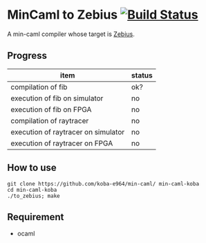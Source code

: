 # MinCaml to Zebius [![Build Status](https://travis-ci.org/koba-e964/min-caml.svg?branch=master)](https://travis-ci.org/koba-e964/min-caml)

A min-caml compiler whose target is [Zebius](https://github.com/ProcessorCompilerExperiment2014-Team0/Zebius).

## Progress

| item | status |
| --- | --- |
| compilation of fib | ok? |
| execution of fib on simulator | no |
| execution of fib on FPGA | no |
| compilation of raytracer | no |
| execution of raytracer on simulator | no |
| execution of raytracer on FPGA | no |

## How to use
```
git clone https://github.com/koba-e964/min-caml/ min-caml-koba
cd min-caml-koba
./to_zebius; make
```
## Requirement
* ocaml

